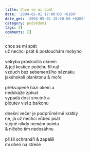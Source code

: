 ```yaml
---
title: Chce se mi spát
date: '2004-05-01 17:00:00 +0200'
date_gmt: '2004-05-01 15:00:00 +0200'
category: podvědomí
tags: []
comments: []
---
```

<p>chce se mi spát<br>
už nechci psát &amp; poslouchám mobyho<br>
<br>velryba proskočila oknem<br>
&amp; její kostice potichu filtrují<br>
vzduch bez sebemenšího náznaku<br>
jakéhokoli planktonu &amp; moře<br>
<br>překvapeně hází okem a<br>
nedokáže zpívat<br>
vypadá dost smutně a<br>
ploutev visí z balkonu<br>
<br>dnešní večer je podprůměrně krátký<br>
ne, já už nechci vůbec psát<br>
stejně nikdy nemám pointu<br>
&amp; ničeho tím nedosáhnu<br>
<br>přišli ochranáři &amp; zapálili<br>
mi oheň na střeše</p>

